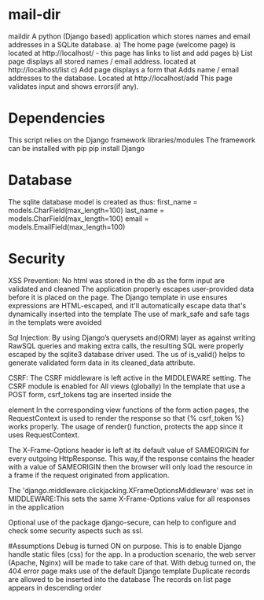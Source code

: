 # mail-dir

maildir
A python (Django based) application which stores names and email addresses in a SQLite database. 
  a) The home page (welcome page) is located at http://localhost/ 
      - this page has links to list and add pages
  b) List page displays all stored names / email address. located at http://localhost/list
  c) Add page displays a form that Adds  name / email addresses to the database. Located at http://localhost/add
      This page validates input and shows errors(if any).

# Dependencies
This script relies on the Django framework libraries/modules
The framework can be installed with pip
	pip install Django

# Database
The sqlite database  model is created as thus:
first_name = models.CharField(max_length=100)
last_name = models.CharField(max_length=100)
email = models.EmailField(max_length=100)
    
# Security
XSS Prevention: 
No html was stored in the db as the form input are validated and cleaned
The application properly escapes user-provided data before it is placed on the page.
The Django template in use ensures expressions are HTML-escaped, and it'll automatically escape data that's dynamically inserted into the template
The use of mark_safe and safe tags in the templats were avoided 

Sql Injection: 
By using Django’s querysets and(ORM) layer as against writing RawSQL queries and making extra calls, the resulting SQL were  properly escaped by the sqlite3 database driver used.
The us of is_valid() helps to generate validated form data in its cleaned_data attribute. 

CSRF: 
The CSRF middleware is left active in the MIDDLEWARE setting.
The CSRF module is enabled for All views (globally)
In the template that use a POST form, csrf_tokens tag are inserted inside the <form> element 
In the corresponding view functions of the form action pages, the RequestContext is used to render the response so that {% csrf_token %} works properly.
The usage of render() function, protects the app since it uses RequestContext.

The X-Frame-Options header is left at its default value of  SAMEORIGIN for every outgoing HttpResponse.
This way,if the response contains the header with a value of SAMEORIGIN then the browser will only load the resource in a frame if the request originated from application.
			
The  'django.middleware.clickjacking.XFrameOptionsMiddleware' was set in MIDDLEWARE:This sets the same X-Frame-Options value for all responses in the application

Optional use of the package django-secure, can help to configure and check some security aspects such as ssl.

#Assumptions 
Debug is turned ON on purpose. This is to enable Django handle static files (css) for the app.  In a production scenario, the web server (Apache, Nginx) will be made to take care of that. With debug turned on, the 404 error page maks use of the default Django template
Duplicate records are allowed to be inserted into the database
The records on list page appears in descending order
